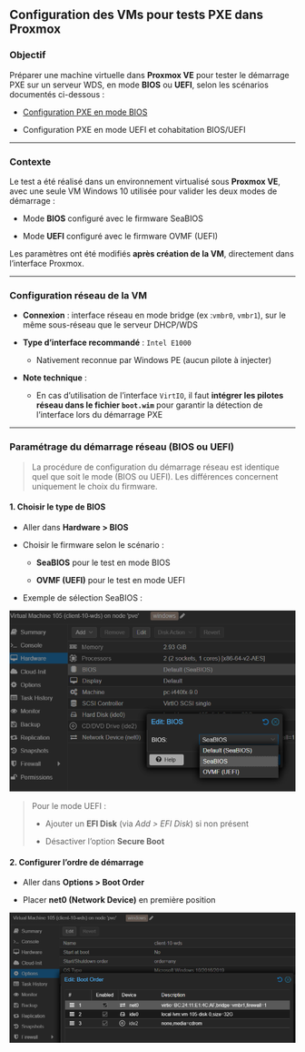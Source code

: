 ## Configuration des VMs pour tests PXE dans Proxmox

### Objectif

Préparer une machine virtuelle dans **Proxmox VE** pour tester le démarrage PXE sur un serveur WDS, en mode **BIOS** ou **UEFI**, selon les scénarios documentés ci-dessous :

- [Configuration PXE en mode BIOS](./boot_pxe_bios.md)
    
- Configuration PXE en mode UEFI et cohabitation BIOS/UEFI
    

---

### Contexte

Le test a été réalisé dans un environnement virtualisé sous **Proxmox VE**, avec une seule VM Windows 10 utilisée pour valider les deux modes de démarrage :

- Mode **BIOS** configuré avec le firmware SeaBIOS
    
- Mode **UEFI** configuré avec le firmware OVMF (UEFI)
    

Les paramètres ont été modifiés **après création de la VM**, directement dans l’interface Proxmox.

---

### Configuration réseau de la VM

- **Connexion** : interface réseau en mode bridge (ex :`vmbr0`, `vmbr1`), sur le même sous-réseau que le serveur DHCP/WDS
    
- **Type d’interface recommandé** : `Intel E1000`
    
    - Nativement reconnue par Windows PE (aucun pilote à injecter)
        
- **Note technique** :
    
    - En cas d’utilisation de l’interface `VirtIO`, il faut **intégrer les pilotes réseau dans le fichier `boot.wim`** pour garantir la détection de l’interface lors du démarrage PXE
        

---

### Paramétrage du démarrage réseau (BIOS ou UEFI)

> La procédure de configuration du démarrage réseau est identique quel que soit le mode (BIOS ou UEFI). Les différences concernent uniquement le choix du firmware.

#### 1. Choisir le type de BIOS

- Aller dans **Hardware > BIOS**
    
- Choisir le firmware selon le scénario :
    
    - **SeaBIOS** pour le test en mode BIOS
        
    - **OVMF (UEFI)** pour le test en mode UEFI
        
- Exemple de sélection SeaBIOS :

![sortie](/captures/mode_bios_proxmox.png)

> Pour le mode UEFI :
> 
> - Ajouter un **EFI Disk** (via _Add > EFI Disk_) si non présent
>     
> - Désactiver l’option **Secure Boot**
>     

#### 2. Configurer l’ordre de démarrage

- Aller dans **Options > Boot Order**
    
- Placer **net0 (Network Device)** en première position

![sortie](/captures/test_vmcli10_bootorder_PXE_BIOS.png)
